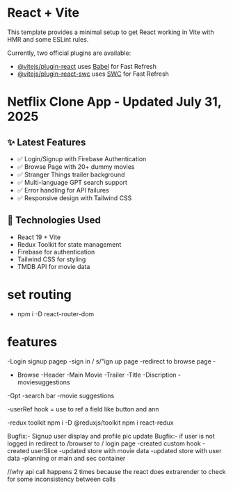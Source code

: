 # React + Vite

This template provides a minimal setup to get React working in Vite with HMR and some ESLint rules.

Currently, two official plugins are available:

- [@vitejs/plugin-react](https://github.com/vitejs/vite-plugin-react/blob/main/packages/plugin-react/README.md) uses [Babel](https://babeljs.io/) for Fast Refresh
- [@vitejs/plugin-react-swc](https://github.com/vitejs/vite-plugin-react-swc) uses [SWC](https://swc.rs/) for Fast Refresh

# Netflix Clone App - Updated July 31, 2025

## ✨ Latest Features
- ✅ Login/Signup with Firebase Authentication
- ✅ Browse Page with 20+ dummy movies
- ✅ Stranger Things trailer background
- ✅ Multi-language GPT search support
- ✅ Error handling for API failures
- ✅ Responsive design with Tailwind CSS

## 🚀 Technologies Used
- React 19 + Vite
- Redux Toolkit for state management
- Firebase for authentication
- Tailwind CSS for styling
- TMDB API for movie data

# set routing 
-  npm i -D react-router-dom

# features
-Login signup pagep
       -sign in / s/"ign up page
       -redirect to browse page
       - 
- Browse
   -Header
   -Main Movie
     -Trailer
     -Title
     -Discription
     -moviesuggestions

-Gpt
   -search bar
   -movie suggestions

-userRef hook = use to ref a field like button and ann 
   
   -redux toolkit
   npm i -D @reduxjs/toolkit
   npm i react-redux

   


   Bugfix:- Signup user display and profile pic update
   Bugfix:- if user is not logged in redirect to /browser to / login page 
   -created custom hook
   -created userSlice
   -updated store with movie data
   -updated store with user data
   -planning or main and sec container 
   


   //why api call happens 2 times because the react does extrarender to check for some inconsistency between calls 